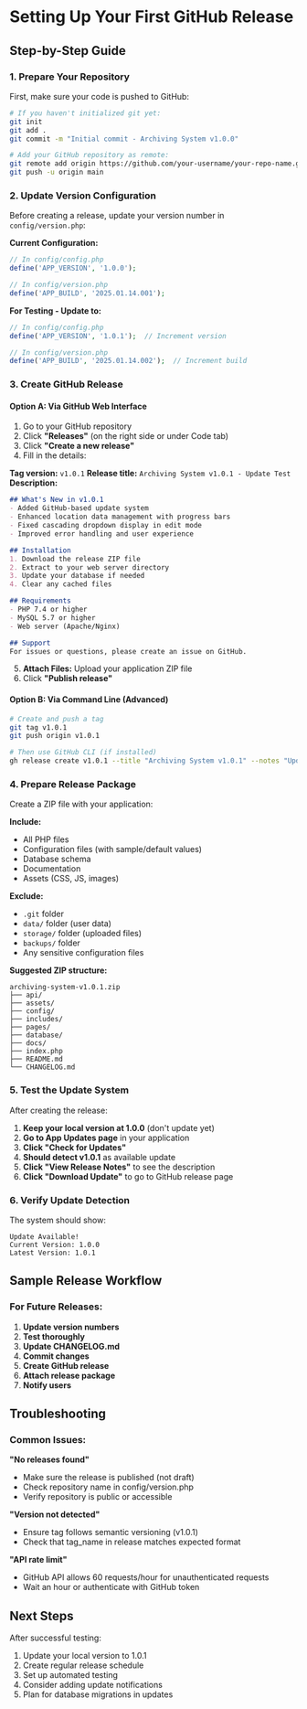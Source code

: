 # Setting Up Your First GitHub Release

## Step-by-Step Guide

### 1. Prepare Your Repository
First, make sure your code is pushed to GitHub:

```bash
# If you haven't initialized git yet:
git init
git add .
git commit -m "Initial commit - Archiving System v1.0.0"

# Add your GitHub repository as remote:
git remote add origin https://github.com/your-username/your-repo-name.git
git push -u origin main
```

### 2. Update Version Configuration
Before creating a release, update your version number in `config/version.php`:

**Current Configuration:**
```php
// In config/config.php
define('APP_VERSION', '1.0.0');

// In config/version.php  
define('APP_BUILD', '2025.01.14.001');
```

**For Testing - Update to:**
```php
// In config/config.php
define('APP_VERSION', '1.0.1');  // Increment version

// In config/version.php
define('APP_BUILD', '2025.01.14.002');  // Increment build
```

### 3. Create GitHub Release

#### Option A: Via GitHub Web Interface
1. Go to your GitHub repository
2. Click **"Releases"** (on the right side or under Code tab)
3. Click **"Create a new release"**
4. Fill in the details:

**Tag version:** `v1.0.1`
**Release title:** `Archiving System v1.0.1 - Update Test`
**Description:**
```markdown
## What's New in v1.0.1
- Added GitHub-based update system
- Enhanced location data management with progress bars
- Fixed cascading dropdown display in edit mode
- Improved error handling and user experience

## Installation
1. Download the release ZIP file
2. Extract to your web server directory
3. Update your database if needed
4. Clear any cached files

## Requirements
- PHP 7.4 or higher
- MySQL 5.7 or higher
- Web server (Apache/Nginx)

## Support
For issues or questions, please create an issue on GitHub.
```

5. **Attach Files:** Upload your application ZIP file
6. Click **"Publish release"**

#### Option B: Via Command Line (Advanced)
```bash
# Create and push a tag
git tag v1.0.1
git push origin v1.0.1

# Then use GitHub CLI (if installed)
gh release create v1.0.1 --title "Archiving System v1.0.1" --notes "Update test release"
```

### 4. Prepare Release Package

Create a ZIP file with your application:

**Include:**
- All PHP files
- Configuration files (with sample/default values)
- Database schema
- Documentation
- Assets (CSS, JS, images)

**Exclude:**
- `.git` folder
- `data/` folder (user data)
- `storage/` folder (uploaded files)
- `backups/` folder
- Any sensitive configuration files

**Suggested ZIP structure:**
```
archiving-system-v1.0.1.zip
├── api/
├── assets/
├── config/
├── includes/
├── pages/
├── database/
├── docs/
├── index.php
├── README.md
└── CHANGELOG.md
```

### 5. Test the Update System

After creating the release:

1. **Keep your local version at 1.0.0** (don't update yet)
2. **Go to App Updates page** in your application
3. **Click "Check for Updates"**
4. **Should detect v1.0.1** as available update
5. **Click "View Release Notes"** to see the description
6. **Click "Download Update"** to go to GitHub release page

### 6. Verify Update Detection

The system should show:
```
Update Available!
Current Version: 1.0.0
Latest Version: 1.0.1
```

## Sample Release Workflow

### For Future Releases:

1. **Update version numbers**
2. **Test thoroughly**
3. **Update CHANGELOG.md**
4. **Commit changes**
5. **Create GitHub release**
6. **Attach release package**
7. **Notify users**

## Troubleshooting

### Common Issues:

**"No releases found"**
- Make sure the release is published (not draft)
- Check repository name in config/version.php
- Verify repository is public or accessible

**"Version not detected"**
- Ensure tag follows semantic versioning (v1.0.1)
- Check that tag_name in release matches expected format

**"API rate limit"**
- GitHub API allows 60 requests/hour for unauthenticated requests
- Wait an hour or authenticate with GitHub token

## Next Steps

After successful testing:
1. Update your local version to 1.0.1
2. Create regular release schedule
3. Set up automated testing
4. Consider adding update notifications
5. Plan for database migrations in updates